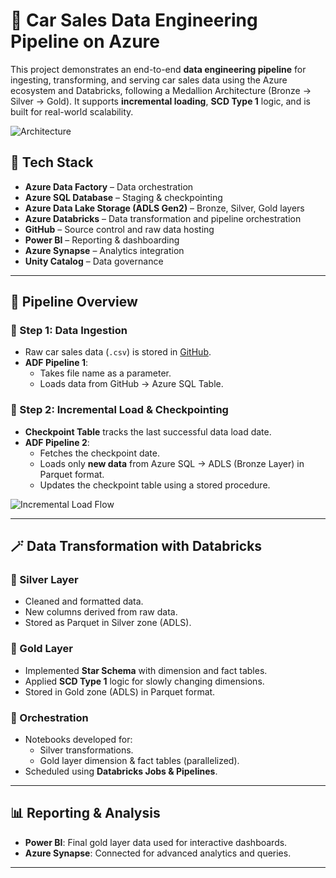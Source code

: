 # 🚗 Car Sales Data Engineering Pipeline on Azure

This project demonstrates an end-to-end **data engineering pipeline** for ingesting, transforming, and serving car sales data using the Azure ecosystem and Databricks, following a Medallion Architecture (Bronze → Silver → Gold). It supports **incremental loading**, **SCD Type 1** logic, and is built for real-world scalability.

![Architecture](./de1.jpg)

## 🔧 Tech Stack

- **Azure Data Factory** – Data orchestration
- **Azure SQL Database** – Staging & checkpointing
- **Azure Data Lake Storage (ADLS Gen2)** – Bronze, Silver, Gold layers
- **Azure Databricks** – Data transformation and pipeline orchestration
- **GitHub** – Source control and raw data hosting
- **Power BI** – Reporting & dashboarding
- **Azure Synapse** – Analytics integration
- **Unity Catalog** – Data governance

---

## 🚀 Pipeline Overview

### 🔹 Step 1: Data Ingestion
- Raw car sales data (`.csv`) is stored in [GitHub](https://github.com/Nagarjun-CS/Car_Sales_DE).
- **ADF Pipeline 1**:
  - Takes file name as a parameter.
  - Loads data from GitHub → Azure SQL Table.
  
### 🔹 Step 2: Incremental Load & Checkpointing
- **Checkpoint Table** tracks the last successful data load date.
- **ADF Pipeline 2**:
  - Fetches the checkpoint date.
  - Loads only **new data** from Azure SQL → ADLS (Bronze Layer) in Parquet format.
  - Updates the checkpoint table using a stored procedure.

![Incremental Load Flow](./26ffc0bf-bac5-4512-a082-995cf51c9070.png)

---

## 🪄 Data Transformation with Databricks

### 🔸 Silver Layer
- Cleaned and formatted data.
- New columns derived from raw data.
- Stored as Parquet in Silver zone (ADLS).

### 🔸 Gold Layer
- Implemented **Star Schema** with dimension and fact tables.
- Applied **SCD Type 1** logic for slowly changing dimensions.
- Stored in Gold zone (ADLS) in Parquet format.

### 🔸 Orchestration
- Notebooks developed for:
  - Silver transformations.
  - Gold layer dimension & fact tables (parallelized).
- Scheduled using **Databricks Jobs & Pipelines**.

---

## 📊 Reporting & Analysis

- **Power BI**: Final gold layer data used for interactive dashboards.
- **Azure Synapse**: Connected for advanced analytics and queries.

---
